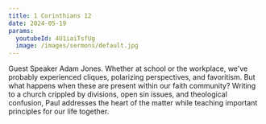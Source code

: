 ```yaml
---
title: 1 Corinthians 12
date: 2024-05-19
params:
  youtubeId: 4U1iaiTsfUg
  image: /images/sermons/default.jpg
---
```

Guest Speaker Adam Jones. Whether at school or the workplace, we've probably experienced cliques, polarizing perspectives, and favoritism. But what happens when these are present within our faith community? Writing to a church crippled by divisions, open sin issues, and theological confusion, Paul addresses the heart of the matter while teaching important principles for our life together. 
